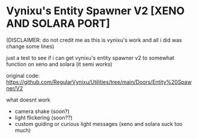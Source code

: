 # Vynixu's Entity Spawner V2 [XENO AND SOLARA PORT]
(DISCLAIMER: do not credit me as this is vynixu's work and all i did was change some lines)

just a test to see if i can get vynixu's entity spawner v2 to somewhat function on xeno and solara (it semi works)

original code: https://github.com/RegularVynixu/Utilities/tree/main/Doors/Entity%20Spawner/V2

what doesnt work
  - camera shake (soon?)
  - light flickering (soon??)
  - custom guiding or curious light messages (xeno and solara suck too much)
  
